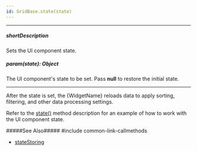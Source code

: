```yaml
---
id: GridBase.state(state)
---
```

---
##### shortDescription
Sets the UI component state.

##### param(state): Object
The UI component's state to be set. Pass **null** to restore the initial state.

---
After the state is set, the {WidgetName} reloads data to apply sorting, filtering, and other data processing settings.
 
Refer to the [state()](/api-reference/10%20UI%20Components/GridBase/3%20Methods/state().md '{basewidgetpath}/Methods/#state') method description for an example of how to work with the UI component state.

#####See Also#####
#include common-link-callmethods
- [stateStoring](/api-reference/10%20UI%20Components/GridBase/1%20Configuration/stateStoring '{basewidgetpath}/Configuration/stateStoring/')
